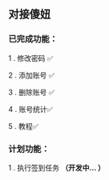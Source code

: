 ## 对接傻妞

### 已完成功能：

1 . 修改密码 ✅

2 . 添加账号 ✅

3 . 删除账号 ✅

4 . 账号统计✅

5 . 教程✅

### 计划功能：

1 . 执行签到任务 **（开发中... ）**

